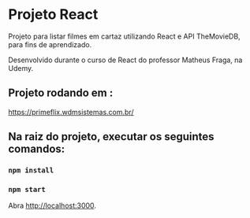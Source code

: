 # Projeto React

Projeto para listar filmes em cartaz utilizando React e API TheMovieDB, para fins de aprendizado.

Desenvolvido durante o curso de React do professor Matheus Fraga, na Udemy.

## Projeto rodando em :
https://primeflix.wdmsistemas.com.br/

## Na raiz do projeto, executar os seguintes comandos:

### `npm install`
### `npm start`

Abra [http://localhost:3000](http://localhost:3000).


